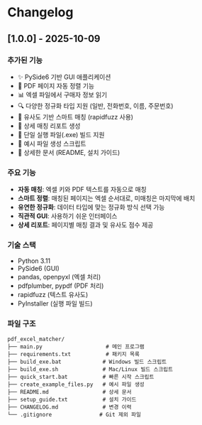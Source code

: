# Changelog

## [1.0.0] - 2025-10-09

### 추가된 기능
- ✨ PySide6 기반 GUI 애플리케이션
- 📄 PDF 페이지 자동 정렬 기능
- 📊 엑셀 파일에서 구매자 정보 읽기
- 🔍 다양한 정규화 타입 지원 (일반, 전화번호, 이름, 주문번호)
- 🎯 유사도 기반 스마트 매칭 (rapidfuzz 사용)
- 📝 상세 매칭 리포트 생성
- 🚀 단일 실행 파일(.exe) 빌드 지원
- 🧪 예시 파일 생성 스크립트
- 📖 상세한 문서 (README, 설치 가이드)

### 주요 기능
- **자동 매칭**: 엑셀 키와 PDF 텍스트를 자동으로 매칭
- **스마트 정렬**: 매칭된 페이지는 엑셀 순서대로, 미매칭은 마지막에 배치
- **유연한 정규화**: 데이터 타입에 맞는 정규화 방식 선택 가능
- **직관적 GUI**: 사용하기 쉬운 인터페이스
- **상세 리포트**: 페이지별 매칭 결과 및 유사도 점수 제공

### 기술 스택
- Python 3.11
- PySide6 (GUI)
- pandas, openpyxl (엑셀 처리)
- pdfplumber, pypdf (PDF 처리)
- rapidfuzz (텍스트 유사도)
- PyInstaller (실행 파일 빌드)

### 파일 구조
```
pdf_excel_matcher/
├── main.py                    # 메인 프로그램
├── requirements.txt           # 패키지 목록
├── build_exe.bat             # Windows 빌드 스크립트
├── build_exe.sh              # Mac/Linux 빌드 스크립트
├── quick_start.bat           # 빠른 시작 스크립트
├── create_example_files.py   # 예시 파일 생성
├── README.md                 # 상세 문서
├── setup_guide.txt           # 설치 가이드
├── CHANGELOG.md              # 변경 이력
└── .gitignore               # Git 제외 파일
```

